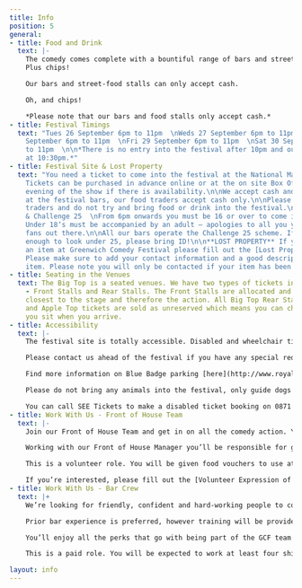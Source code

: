 ```yaml
---
title: Info
position: 5
general:
- title: Food and Drink
  text: |-
    The comedy comes complete with a bountiful range of bars and street-food stalls. Arrive early to enjoy an array of drinks and bites to suit every meaty, veggie and vegan palate.
    Plus chips!

    Our bars and street-food stalls can only accept cash.

    Oh, and chips!

    *Please note that our bars and food stalls only accept cash.*
- title: Festival Timings
  text: "Tues 26 September 6pm to 11pm  \nWeds 27 September 6pm to 11pm  \nThurs 28
    September 6pm to 11pm  \nFri 29 September 6pm to 11pm  \nSat 30 September 1pm
    to 11pm  \n\n*There is no entry into the festival after 10pm and our bars close
    at 10:30pm.*"
- title: Festival Site & Lost Property
  text: "You need a ticket to come into the festival at the National Maritime Museum.
    Tickets can be purchased in advance online or at the on site Box Office on the
    evening of the show if there is availability.\n\nWe accept cash and card payments
    at the festival bars, our food traders accept cash only.\n\nPlease respect our
    traders and do not try and bring food or drink into the festival.\n\nAge Policy
    & Challenge 25  \nFrom 6pm onwards you must be 16 or over to come into the festival.
    Under 18‘s must be accompanied by an adult – apologies to all you younger comedy
    fans out there.\n\nAll our bars operate the Challenge 25 scheme. If you’re lucky
    enough to look under 25, please bring ID!\n\n**LOST PROPERTY** If you have lost
    an item at Greenwich Comedy Festival please fill out the [Lost Property Form](https://form.jotformeu.com/COMMOVED/gcf16-lost-property-form).
    Please make sure to add your contact information and a good description of the
    item. Please note you will only be contacted if your item has been found."
- title: Seating in the Venues
  text: The Big Top is a seated venues. We have two types of tickets in the Big Top
    - Front Stalls and Rear Stalls. The Front Stalls are allocated and positioned
    closest to the stage and therefore the action. All Big Top Rear Stall tickets
    and Apple Top tickets are sold as unreserved which means you can choose where
    you sit when you arrive.
- title: Accessibility
  text: |-
    The festival site is totally accessible. Disabled and wheelchair tickets are available in each venue and sold through our online ticketing partner (tickets are sold with a free carer ticket).

    Please contact us ahead of the festival if you have any special requirements and we’ll do our best to accommodate you. While the festival is in full swing our Front of House Team will be on hand to assist you in anyway they can.

    Find more information on Blue Badge parking [here](http://www.royalgreenwich.gov.uk/directory/19/directory_car_parks/category/50/categoryInfo/8)

    Please do not bring any animals into the festival, only guide dogs are permitted.

    You can call SEE Tickets to make a disabled ticket booking on 0871 220 0260 or 0115 896 0030, these bookings can also be made online.
- title: Work With Us - Front of House Team
  text: |-
    Join our Front of House Team and get in on all the comedy action. You’ll be the first point of contact with our audience so good communication skills and a friendly attitude are a must.

    Working with our Front of House Manager you’ll be responsible for getting everyone to the right place at the right time, making sure the shows run on time and keeping the venues running smoothly. You should be confident, good with people, alert and interested in the festival you’re representing. This role is very active and a lot of fun, you should enjoy dealing with lots of people and manage all this with a level head.

    This is a volunteer role. You will be given food vouchers to use at our street-food stalls and as many (non-alcoholic) drinks as you need. You will be expected to work at least one shift (approx. four hours with breaks) throughout the festival, with full availability from 26th July to 31st July regarded very highly. You must be over 16 to apply.

    If you’re interested, please fill out the [Volunteer Expression of Interest](https://form.jotform.co/COMMOVED/gcf16-volunteer-eoi) form and you will be contacted shortly.
- title: Work With Us - Bar Crew
  text: |+
    We’re looking for friendly, confident and hard-working people to come and work on our bars during the festival.

    Prior bar experience is preferred, however training will be provided. We’re looking for passionate, dedicated and enthusiastic individuals who are committed to learning and working in a team. It is a fast paced environment and you will be expected to work efficiently and diligently.

    You’ll enjoy all the perks that go with being part of the GCF team and in return you’ll be punctual, reliable and ready to jump into action at any given moment.

    This is a paid role. You will be expected to work at least four shifts throughout the festival period (26th July to 31st July) You must be over 18. If you’re interested, please fill out the [Bar Crew Expression of Interest](https://form.jotform.co/COMMOVED/gcf16-bar-crew-eoi) form to apply.

layout: info
---
```


